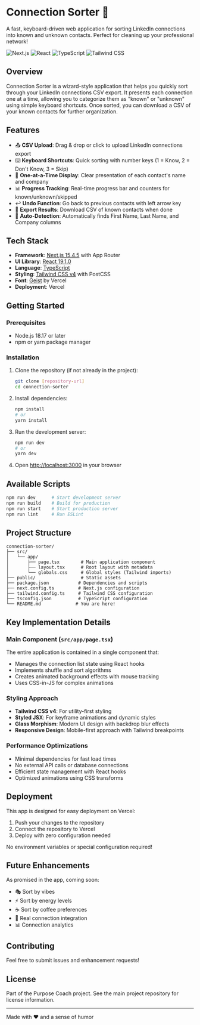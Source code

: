 # Connection Sorter 👥

A fast, keyboard-driven web application for sorting LinkedIn connections into known and unknown contacts. Perfect for cleaning up your professional network!

![Next.js](https://img.shields.io/badge/Next.js-15.4.5-black)
![React](https://img.shields.io/badge/React-19.1.0-blue)
![TypeScript](https://img.shields.io/badge/TypeScript-5.7-blue)
![Tailwind CSS](https://img.shields.io/badge/Tailwind%20CSS-v4-38B2AC)

## Overview

Connection Sorter is a wizard-style application that helps you quickly sort through your LinkedIn connections CSV export. It presents each connection one at a time, allowing you to categorize them as "known" or "unknown" using simple keyboard shortcuts. Once sorted, you can download a CSV of your known contacts for further organization.

## Features

- 📤 **CSV Upload**: Drag & drop or click to upload LinkedIn connections export
- ⌨️ **Keyboard Shortcuts**: Quick sorting with number keys (1 = Know, 2 = Don't Know, 3 = Skip)
- 👤 **One-at-a-Time Display**: Clear presentation of each contact's name and company
- 📊 **Progress Tracking**: Real-time progress bar and counters for known/unknown/skipped
- ↩️ **Undo Function**: Go back to previous contacts with left arrow key
- 💾 **Export Results**: Download CSV of known contacts when done
- 🎯 **Auto-Detection**: Automatically finds First Name, Last Name, and Company columns

## Tech Stack

- **Framework**: [Next.js 15.4.5](https://nextjs.org/) with App Router
- **UI Library**: [React 19.1.0](https://react.dev/)
- **Language**: [TypeScript](https://www.typescriptlang.org/)
- **Styling**: [Tailwind CSS v4](https://tailwindcss.com/) with PostCSS
- **Font**: [Geist](https://vercel.com/font) by Vercel
- **Deployment**: Vercel

## Getting Started

### Prerequisites

- Node.js 18.17 or later
- npm or yarn package manager

### Installation

1. Clone the repository (if not already in the project):
   ```bash
   git clone [repository-url]
   cd connection-sorter
   ```

2. Install dependencies:
   ```bash
   npm install
   # or
   yarn install
   ```

3. Run the development server:
   ```bash
   npm run dev
   # or
   yarn dev
   ```

4. Open [http://localhost:3000](http://localhost:3000) in your browser

## Available Scripts

```bash
npm run dev      # Start development server
npm run build    # Build for production
npm run start    # Start production server
npm run lint     # Run ESLint
```

## Project Structure

```
connection-sorter/
├── src/
│   └── app/
│       ├── page.tsx        # Main application component
│       ├── layout.tsx      # Root layout with metadata
│       └── globals.css     # Global styles (Tailwind imports)
├── public/                 # Static assets
├── package.json           # Dependencies and scripts
├── next.config.ts         # Next.js configuration
├── tailwind.config.ts     # Tailwind CSS configuration
├── tsconfig.json          # TypeScript configuration
└── README.md             # You are here!
```

## Key Implementation Details

### Main Component (`src/app/page.tsx`)

The entire application is contained in a single component that:
- Manages the connection list state using React hooks
- Implements shuffle and sort algorithms
- Creates animated background effects with mouse tracking
- Uses CSS-in-JS for complex animations

### Styling Approach

- **Tailwind CSS v4**: For utility-first styling
- **Styled JSX**: For keyframe animations and dynamic styles
- **Glass Morphism**: Modern UI design with backdrop blur effects
- **Responsive Design**: Mobile-first approach with Tailwind breakpoints

### Performance Optimizations

- Minimal dependencies for fast load times
- No external API calls or database connections
- Efficient state management with React hooks
- Optimized animations using CSS transforms

## Deployment

This app is designed for easy deployment on Vercel:

1. Push your changes to the repository
2. Connect the repository to Vercel
3. Deploy with zero configuration needed

No environment variables or special configuration required!

## Future Enhancements

As promised in the app, coming soon:
- 🎭 Sort by vibes
- ⚡ Sort by energy levels
- ☕ Sort by coffee preferences
- 🔗 Real connection integration
- 📊 Connection analytics

## Contributing

Feel free to submit issues and enhancement requests!

## License

Part of the Purpose Coach project. See the main project repository for license information.

---

Made with ❤️ and a sense of humor